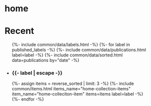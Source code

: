 ---
---

# home

<div class="home-area">
    <h1>Recent</h1>
    <ul class="home-list">
    {%- include common/data/labels.html -%}
    {%- for label in published_labels -%}
        {%- include common/data/publications.html label=label -%}
        {%- include common/data/sorted.html data=publications by="date" -%}
        <li class="home-item">
            <h3 class="home-collection-label">{{- label | escape -}}</h3>
            {%- assign items = reverse_sorted | limit: 3 -%}
            {%- include common/items.html items_name="home-collection-items" item_name="home-colleciton-item" items=items label=label -%}
        </li>
        {%- endfor -%}
    </ul>
</div>
